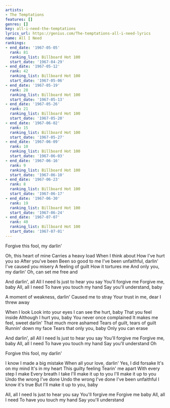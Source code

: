 ```yaml
---
artists:
- The Temptations
features: []
genres: []
key: all-i-need-the-temptations
lyrics_url: https://genius.com/The-temptations-all-i-need-lyrics
name: All I Need
rankings:
- end_date: '1967-05-05'
  rank: 81
  ranking_list: Billboard Hot 100
  start_date: '1967-04-29'
- end_date: '1967-05-12'
  rank: 42
  ranking_list: Billboard Hot 100
  start_date: '1967-05-06'
- end_date: '1967-05-19'
  rank: 28
  ranking_list: Billboard Hot 100
  start_date: '1967-05-13'
- end_date: '1967-05-26'
  rank: 21
  ranking_list: Billboard Hot 100
  start_date: '1967-05-20'
- end_date: '1967-06-02'
  rank: 15
  ranking_list: Billboard Hot 100
  start_date: '1967-05-27'
- end_date: '1967-06-09'
  rank: 10
  ranking_list: Billboard Hot 100
  start_date: '1967-06-03'
- end_date: '1967-06-16'
  rank: 9
  ranking_list: Billboard Hot 100
  start_date: '1967-06-10'
- end_date: '1967-06-23'
  rank: 8
  ranking_list: Billboard Hot 100
  start_date: '1967-06-17'
- end_date: '1967-06-30'
  rank: 19
  ranking_list: Billboard Hot 100
  start_date: '1967-06-24'
- end_date: '1967-07-07'
  rank: 40
  ranking_list: Billboard Hot 100
  start_date: '1967-07-01'
---
```

Forgive this fool, my darlin'


Oh, this heart of mine
Carries a heavy load
When I think about
How I've hurt you so
After you've been
Been so good to me
I've been unfaithful, darlin'
I've caused you misery
A feeling of guilt
How it tortures me
And only you, my darlin'
Oh, can set me free and


And darlin', all
All I need
Is just to hear you say
You'll forgive me
Forgive me, baby
All, all I need
To have you touch my hand
Say you'll understand, baby


A moment of weakness, darlin'
Caused me to stray
Your trust in me, dear
I threw away


When I look
Look into your eyes
I can see the hurt, baby
That you feel inside
Although I hurt you, baby
You never once complained
It makes me feel, sweet darlin'
That much more ashamed
Tears of guilt, tears of guilt
Runnin' down my face
Tears that only you, baby
Only you can erase


And darlin', all
All I need
Is just to hear you say
You'll forgive me
Forgive me, baby
All, all I need
To have you touch my hand
Say you'll understand
Oh

Forgive this fool, my darlin'


I know I made a big mistake
When all your love, darlin'
Yes, I did forsake
It's on my mind
It's in my heart
This guilty feeling
Tearin' me apart
With every step I make
Every breath I take
I'll make it up to you
I'll make it up to you
Undo the wrong I've done
Undo the wrong I've done
I've been unfaithful
I know it's true
But I'll make it up to you, baby


All, all I need
Is just to hear you say
You'll forgive me
Forgive me baby
All, all I need
To have you touch my hand
Say you'll understand
